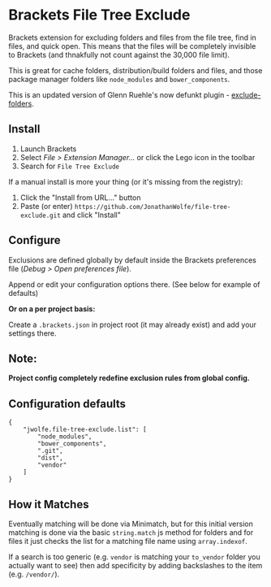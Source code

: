 Brackets File Tree Exclude
===============

Brackets extension for excluding folders and files from the file tree, find in files, and quick open. This means that the files will be completely invisible to Brackets (and thnakfully not count against the 30,000 file limit). 

This is great for cache folders, distribution/build folders and files, and those package manager folders like `node_modules` and `bower_components`.

This is an updated version of Glenn Ruehle's now defunkt plugin - [exclude-folders](https://github.com/gruehle/exclude-folders).

Install
---------------

1. Launch Brackets
2. Select _File > Extension Manager..._ or click the Lego icon in the toolbar
3. Search for `File Tree Exclude`

If a manual install is more your thing (or it's missing from the registry):

1. Click the "Install from URL..." button
2. Paste (or enter) `https://github.com/JonathanWolfe/file-tree-exclude.git` and click "Install"

Configure
---------------

Exclusions are defined globally by default inside the Brackets preferences file (_Debug > Open preferences file_).

Append or edit your configuration options there. (See below for example of defaults)

**Or on a per project basis:**

Create a `.brackets.json` in project root (it may already exist) and add your settings there.

Note:
---------------

**Project config completely redefine exclusion rules from global config.**

Configuration defaults
---------------

```
{
	"jwolfe.file-tree-exclude.list": [
		"node_modules",
        "bower_components",
        ".git",
        "dist",
        "vendor"
    ]
}
```

How it Matches
---------------

Eventually matching will be done via Minimatch, but for this initial version matching is done via the basic `string.match` js method for folders and for files it just checks the list for a matching file name using `array.indexof`.

If a search is too generic (e.g. `vendor` is matching your `to_vendor` folder you actually want to see) then add specificity by adding backslashes to the item (e.g. `/vendor/`).